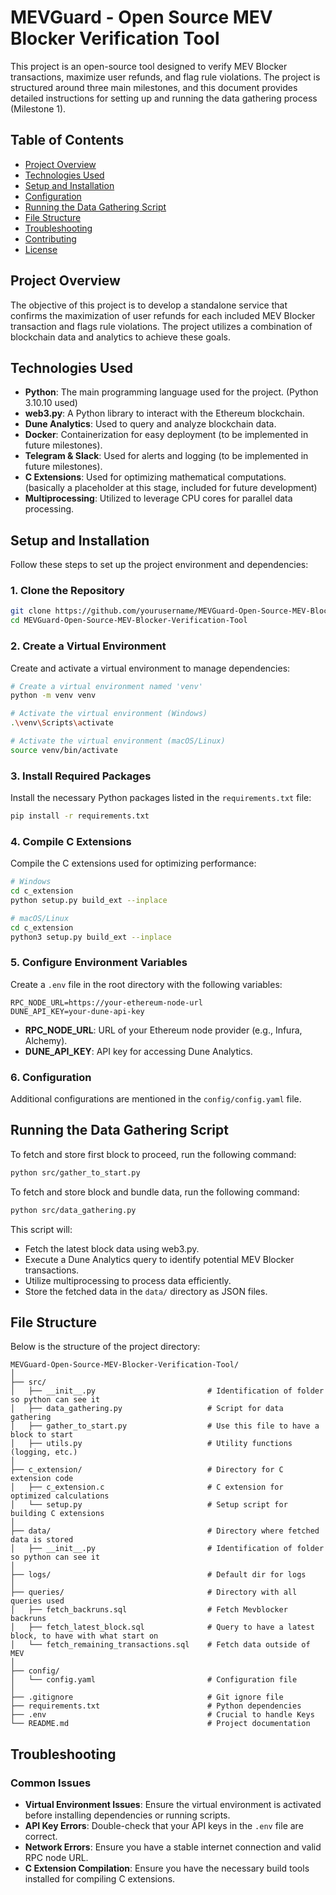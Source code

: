 # MEVGuard - Open Source MEV Blocker Verification Tool

This project is an open-source tool designed to verify MEV Blocker transactions, maximize user refunds, and flag rule violations. The project is structured around three main milestones, and this document provides detailed instructions for setting up and running the data gathering process (Milestone 1).

## Table of Contents

- [Project Overview](#project-overview)
- [Technologies Used](#technologies-used)
- [Setup and Installation](#setup-and-installation)
- [Configuration](#configuration)
- [Running the Data Gathering Script](#running-the-data-gathering-script)
- [File Structure](#file-structure)
- [Troubleshooting](#troubleshooting)
- [Contributing](#contributing)
- [License](#license)

## Project Overview

The objective of this project is to develop a standalone service that confirms the maximization of user refunds for each included MEV Blocker transaction and flags rule violations. The project utilizes a combination of blockchain data and analytics to achieve these goals.

## Technologies Used

- **Python**: The main programming language used for the project. (Python 3.10.10 used)
- **web3.py**: A Python library to interact with the Ethereum blockchain.
- **Dune Analytics**: Used to query and analyze blockchain data.
- **Docker**: Containerization for easy deployment (to be implemented in future milestones).
- **Telegram & Slack**: Used for alerts and logging (to be implemented in future milestones).
- **C Extensions**: Used for optimizing mathematical computations. (basically a placeholder at this stage, included for future development)
- **Multiprocessing**: Utilized to leverage CPU cores for parallel data processing.

## Setup and Installation

Follow these steps to set up the project environment and dependencies:

### 1. Clone the Repository

```bash
git clone https://github.com/yourusername/MEVGuard-Open-Source-MEV-Blocker-Verification-Tool.git
cd MEVGuard-Open-Source-MEV-Blocker-Verification-Tool
```

### 2. Create a Virtual Environment

Create and activate a virtual environment to manage dependencies:

```bash
# Create a virtual environment named 'venv'
python -m venv venv

# Activate the virtual environment (Windows)
.\venv\Scripts\activate

# Activate the virtual environment (macOS/Linux)
source venv/bin/activate
```

### 3. Install Required Packages

Install the necessary Python packages listed in the `requirements.txt` file:

```bash
pip install -r requirements.txt
```

### 4. Compile C Extensions

Compile the C extensions used for optimizing performance:

```bash
# Windows
cd c_extension
python setup.py build_ext --inplace

# macOS/Linux
cd c_extension
python3 setup.py build_ext --inplace
```

### 5. Configure Environment Variables

Create a `.env` file in the root directory with the following variables:

```
RPC_NODE_URL=https://your-ethereum-node-url
DUNE_API_KEY=your-dune-api-key
```

- **RPC_NODE_URL**: URL of your Ethereum node provider (e.g., Infura, Alchemy).
- **DUNE_API_KEY**: API key for accessing Dune Analytics.

### 6. Configuration

Additional configurations are mentioned in the `config/config.yaml` file.

## Running the Data Gathering Script

To fetch and store first block to proceed, run the following command:
```bash
python src/gather_to_start.py
```

To fetch and store block and bundle data, run the following command:

```bash
python src/data_gathering.py
```

This script will:
- Fetch the latest block data using web3.py.
- Execute a Dune Analytics query to identify potential MEV Blocker transactions.
- Utilize multiprocessing to process data efficiently.
- Store the fetched data in the `data/` directory as JSON files.

## File Structure

Below is the structure of the project directory:

```
MEVGuard-Open-Source-MEV-Blocker-Verification-Tool/
│
├── src/
│   ├── __init__.py                         # Identification of folder so python can see it
│   ├── data_gathering.py                   # Script for data gathering
│   ├── gather_to_start.py                  # Use this file to have a block to start
│   ├── utils.py                            # Utility functions (logging, etc.)
│
├── c_extension/                            # Directory for C extension code
│   ├── c_extension.c                       # C extension for optimized calculations
│   └── setup.py                            # Setup script for building C extensions
│
├── data/                                   # Directory where fetched data is stored
│   ├── __init__.py                         # Identification of folder so python can see it
│
├── logs/                                   # Default dir for logs
│
├── queries/                                # Directory with all queries used
│   ├── fetch_backruns.sql                  # Fetch Mevblocker backruns
│   ├── fetch_latest_block.sql              # Query to have a latest block, to have with what start on
│   └── fetch_remaining_transactions.sql    # Fetch data outside of MEV
│
├── config/
│   └── config.yaml                         # Configuration file
│
├── .gitignore                              # Git ignore file
├── requirements.txt                        # Python dependencies
├── .env                                    # Crucial to handle Keys 
└── README.md                               # Project documentation
```

## Troubleshooting

### Common Issues

- **Virtual Environment Issues**: Ensure the virtual environment is activated before installing dependencies or running scripts.
- **API Key Errors**: Double-check that your API keys in the `.env` file are correct.
- **Network Errors**: Ensure you have a stable internet connection and valid RPC node URL.
- **C Extension Compilation**: Ensure you have the necessary build tools installed for compiling C extensions.
